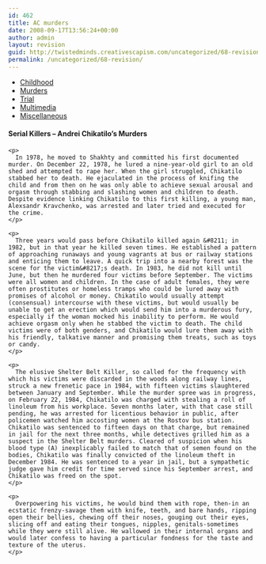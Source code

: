 ```yaml
---
id: 462
title: AC murders
date: 2008-09-17T13:56:24+00:00
author: admin
layout: revision
guid: http://twistedminds.creativescapism.com/uncategorized/68-revision/
permalink: /uncategorized/68-revision/
---
```

<p class="dropcap-first">
  <ul id="navlist">
    <li>
      <a href="/serial-killers/andrei-chikatilo/" title="Andrei Chikatilo's Childhood">Childhood</a>
    </li>
    <li id="active">
      <a href="/serial-killers/andrei-chikatilo/AC-murders/" id="current" title="how it all began - his victims and the way he killed them">Murders</a>
    </li>
    <li>
      <a href="/serial-killers/andrei-chikatilo/AC-trial/" title="After he got caught - trial">Trial</a>
    </li>
    <li>
      <a href="/serial-killers/andrei-chikatilo/AC-multimedia/" title="pictures, audio and video recordings">Multimedia</a>
    </li>
    <li>
      <a href="/serial-killers/andrei-chikatilo/AC-miscellaneous/" title="An Interesting Interview">Miscellaneous</a>
    </li>
  </ul>
  
  <div class="body">
    <h4>
      Serial Killers &#8211; Andrei Chikatilo&#8217;s Murders
    </h4>
    
    <p>
      In 1978, he moved to Shakhty and committed his first documented murder. On December 22, 1978, he lured a nine-year-old girl to an old shed and attempted to rape her. When the girl struggled, Chikatilo stabbed her to death. He ejaculated in the process of knifing the child and from then on he was only able to achieve sexual arousal and orgasm through stabbing and slashing women and children to death. Despite evidence linking Chikatilo to this first killing, a young man, Alexsandr Kravchenko, was arrested and later tried and executed for the crime.
    </p>
    
    <p>
      Three years would pass before Chikatilo killed again &#8211; in 1982, but in that year he killed seven times. He established a pattern of approaching runaways and young vagrants at bus or railway stations and enticing them to leave. A quick trip into a nearby forest was the scene for the victim&#8217;s death. In 1983, he did not kill until June, but then he murdered four victims before September. The victims were all women and children. In the case of adult females, they were often prostitutes or homeless tramps who could be lured away with promises of alcohol or money. Chikatilo would usually attempt (consensual) intercourse with these victims, but would usually be unable to get an erection which would send him into a murderous fury, especially if the woman mocked his inability to perform. He would achieve orgasm only when he stabbed the victim to death. The child victims were of both genders, and Chikatilo would lure them away with his friendly, talkative manner and promising them treats, such as toys or candy.
    </p>
    
    <p>
      The elusive Shelter Belt Killer, so called for the frequency with which his victims were discarded in the woods along railway lines, struck a new frenetic pace in 1984, with fifteen victims slaughtered between January and September. While the murder spree was in progress, on February 22, 1984, Chikatilo was charged with stealing a roll of linoleum from his workplace. Seven months later, with that case still pending, he was arrested for licentious behavior in public, after policemen watched him accosting women at the Rostov bus station. Chikatilo was sentenced to fifteen days on that charge, but remained in jail for the next three months, while detectives grilled him as a suspect in the Shelter Belt murders. Cleared of suspicion when his blood type (A) inexplicably failed to match that of semen found on the bodies, Chikatilo was finally convicted of the linoleum theft in December 1984. He was sentenced to a year in jail, but a sympathetic judge gave him credit for time served since his September arrest, and Chikatilo was freed on the spot.
    </p>
    
    <p>
      Overpowering his victims, he would bind them with rope, then-in an ecstatic frenzy-savage them with knife, teeth, and bare hands, ripping open their bellies, chewing off their noses, gouging out their eyes, slicing off and eating their tongues, nipples, genitals-sometimes while they were still alive. He wallowed in their internal organs and would later confess to having a particular fondness for the taste and texture of the uterus.
    </p>